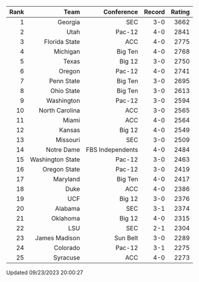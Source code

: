 | Rank  | Team                 | Conference           | Record   | Rating |
| ---:  | ---:                 | ---:                 | ---:     | ---:   |
| 1     | Georgia              | SEC                  | 3-0      | 3662   |
| 2     | Utah                 | Pac-12               | 4-0      | 2841   |
| 3     | Florida State        | ACC                  | 4-0      | 2775   |
| 4     | Michigan             | Big Ten              | 4-0      | 2768   |
| 5     | Texas                | Big 12               | 3-0      | 2750   |
| 6     | Oregon               | Pac-12               | 4-0      | 2741   |
| 7     | Penn State           | Big Ten              | 3-0      | 2695   |
| 8     | Ohio State           | Big Ten              | 3-0      | 2613   |
| 9     | Washington           | Pac-12               | 3-0      | 2594   |
| 10    | North Carolina       | ACC                  | 3-0      | 2565   |
| 11    | Miami                | ACC                  | 4-0      | 2564   |
| 12    | Kansas               | Big 12               | 4-0      | 2549   |
| 13    | Missouri             | SEC                  | 3-0      | 2509   |
| 14    | Notre Dame           | FBS Independents     | 4-0      | 2484   |
| 15    | Washington State     | Pac-12               | 3-0      | 2463   |
| 16    | Oregon State         | Pac-12               | 3-0      | 2419   |
| 17    | Maryland             | Big Ten              | 4-0      | 2417   |
| 18    | Duke                 | ACC                  | 4-0      | 2386   |
| 19    | UCF                  | Big 12               | 3-0      | 2376   |
| 20    | Alabama              | SEC                  | 3-1      | 2374   |
| 21    | Oklahoma             | Big 12               | 4-0      | 2315   |
| 22    | LSU                  | SEC                  | 2-1      | 2304   |
| 23    | James Madison        | Sun Belt             | 3-0      | 2289   |
| 24    | Colorado             | Pac-12               | 3-1      | 2275   |
| 25    | Syracuse             | ACC                  | 4-0      | 2273   |

Updated 09/23/2023 20:00:27
